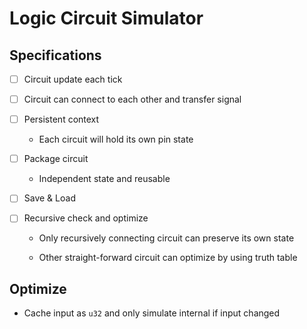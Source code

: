 # Logic Circuit Simulator

## Specifications

- [ ] Circuit update each tick

- [ ] Circuit can connect to each other and transfer signal

- [ ] Persistent context

    + Each circuit will hold its own pin state

- [ ] Package circuit

    + Independent state and reusable

- [ ] Save & Load

- [ ] Recursive check and optimize

    + Only recursively connecting circuit can preserve its own state

    + Other straight-forward circuit can optimize by using truth table

## Optimize

- Cache input as `u32` and only simulate internal if input changed
